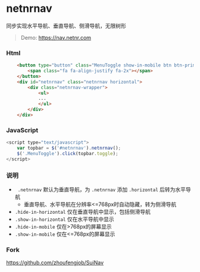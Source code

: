# netnrnav
同步实现水平导航、垂直导航、侧滑导航，无限树形

> Demo: https://nav.netnr.com

### Html
```html
    <button type="button" class="MenuToggle show-in-mobile btn btn-primary">
        <span class="fa fa-align-justify fa-2x"></span>
    </button>
    <div id="netnrnav" class="netnrnav horizontal">
        <div class="netnrnav-wrapper">
            <ul>
            ...
            </ul>
        </div>
    </div>
```

### JavaScript
```javascript
<script type="text/javascript">
    var topbar = $('#netnrnav').netnrnav();
    $('.MenuToggle').click(topbar.toggle);
</script>
```

### 说明
- ` .netnrnav` 默认为垂直导航，为 `.netnrnav` 添加 `.horizontal` 后转为水平导航
    - 垂直导航、水平导航在分辨率<=768px时自动隐藏，转为侧滑导航
- `.hide-in-horizontal` 仅在垂直导航中显示，包括侧滑导航
- `.show-in-horizontal` 仅在水平导航中显示
- `.hide-in-mobile` 仅在>768px的屏幕显示
- `.show-in-mobile` 仅在<=768px的屏幕显示

### Fork
https://github.com/zhoufengjob/SuiNav